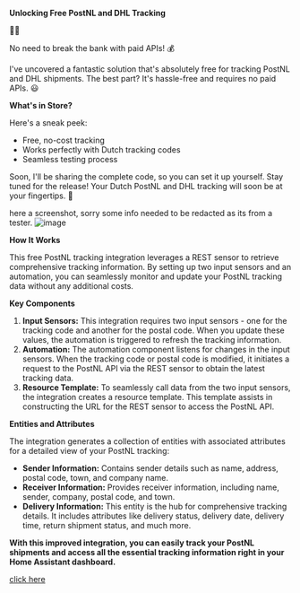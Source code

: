 **Unlocking Free PostNL and DHL Tracking**

🚚🆓

No need to break the bank with paid APIs! :moneybag:

I've uncovered a fantastic solution that's absolutely free for tracking PostNL and DHL shipments. The best part? It's hassle-free and requires no paid APIs. :smiley:

**What's in Store?**

Here's a sneak peek:

* Free, no-cost tracking
* Works perfectly with Dutch tracking codes
* Seamless testing process

Soon, I'll be sharing the complete code, so you can set it up yourself. Stay tuned for the release! Your Dutch PostNL and DHL tracking will soon be at your fingertips. :rocket:

here a screenshot, sorry some info needed to be redacted as its from a tester.
![image](https://github.com/malosaa/PostNL_DHL_Tracker_HA/assets/13116501/d48b510a-9379-452b-b916-ed77633fd778)


**How It Works**

This free PostNL tracking integration leverages a REST sensor to retrieve comprehensive tracking information. By setting up two input sensors and an automation, you can seamlessly monitor and update your PostNL tracking data without any additional costs.

**Key Components**

1. **Input Sensors:** This integration requires two input sensors - one for the tracking code and another for the postal code. When you update these values, the automation is triggered to refresh the tracking information.
2. **Automation:** The automation component listens for changes in the input sensors. When the tracking code or postal code is modified, it initiates a request to the PostNL API via the REST sensor to obtain the latest tracking data.
3. **Resource Template:** To seamlessly call data from the two input sensors, the integration creates a resource template. This template assists in constructing the URL for the REST sensor to access the PostNL API.

**Entities and Attributes**

The integration generates a collection of entities with associated attributes for a detailed view of your PostNL tracking:

* **Sender Information:** Contains sender details such as name, address, postal code, town, and company name.
* **Receiver Information:** Provides receiver information, including name, sender, company, postal code, and town.
* **Delivery Information:** This entity is the hub for comprehensive tracking details. It includes attributes like delivery status, delivery date, delivery time, return shipment status, and much more.

**With this improved integration, you can easily track your PostNL shipments and access all the essential tracking information right in your Home Assistant dashboard.** 

[click here](https://github.com/malosaa/PostNL_DHL_Tracker_HA/blob/main/TUTORIAL.md)
